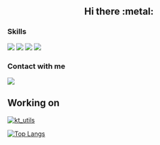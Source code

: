 <h2 align="center">Hi there :metal:</h2>

### Skills
<img src="https://img.shields.io/badge/Dart-0175C2?style=for-the-badge&logo=dart&logoColor=white"/> <img src="https://img.shields.io/badge/Flutter-02569B?style=for-the-badge&logo=flutter&logoColor=white"/> <img src="https://img.shields.io/badge/Kotlin-0095D5?&style=for-the-badge&logo=kotlin&logoColor=white"/> <img src="https://img.shields.io/badge/Java-ED8B00?style=for-the-badge&logo=java&logoColor=white"/>


### Contact with me                            
<a href="https://www.linkedin.com/in/nicat-tagizada/" target="_blank"><img src="https://img.shields.io/badge/linkedin-blue?style=for-the-badge&logo=linkedin"/></a>


<!-- ### Codewars -->
<!-- <img src="https://www.codewars.com/users/Nijat%20Tagizada/badges/micro"/> -->


## Working on
[![kt_utils](https://github-readme-stats.vercel.app/api/pin/?username=NijatTagizada&repo=kt_utils)](https://github.com/NijatTagizada/kt_utils)


[![Top Langs](https://github-readme-stats.vercel.app/api/top-langs/?username=NijatTagizada&layout=compact)](https://github.com/NijatTagizada/NijatTagizada)
